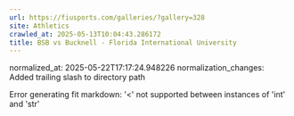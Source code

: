 ```yaml
---
url: https://fiusports.com/galleries/?gallery=328
site: Athletics
crawled_at: 2025-05-13T10:04:43.286172
title: BSB vs Bucknell - Florida International University
---
```

normalized_at: 2025-05-22T17:17:24.948226
normalization_changes: Added trailing slash to directory path

Error generating fit markdown: '<' not supported between instances of 'int' and 'str'